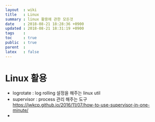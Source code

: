 ```yaml
---
layout  : wiki
title   : Linux 
summary : linux 활용에 관한 모든것
date    : 2018-08-21 18:28:36 +0900
updated : 2018-08-21 18:31:19 +0900
tags    :
toc     : true
public  : true
parent  :
latex   : false
---
```


# Linux 활용


* logrotate : log rolling 설정을 해주는 linux util
* supervisor : process 관리 해주는 도구 https://jwkcp.github.io/2016/11/07/how-to-use-supervisor-in-one-minute/
* 
